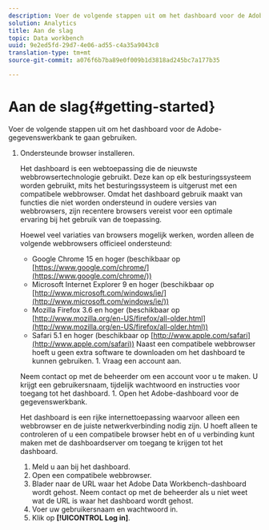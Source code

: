```yaml
---
description: Voer de volgende stappen uit om het dashboard voor de Adobe-gegevenswerkbank te gaan gebruiken.
solution: Analytics
title: Aan de slag
topic: Data workbench
uuid: 9e2ed5fd-29d7-4e06-ad55-c4a35a9043c8
translation-type: tm+mt
source-git-commit: a076f6b7ba89e0f009b1d3818ad245bc7a177b35

---
```



# Aan de slag{#getting-started}

Voer de volgende stappen uit om het dashboard voor de Adobe-gegevenswerkbank te gaan gebruiken.

1. Ondersteunde browser installeren.

   Het dashboard is een webtoepassing die de nieuwste webbrowsertechnologie gebruikt. Deze kan op elk besturingssysteem worden gebruikt, mits het besturingssysteem is uitgerust met een compatibele webbrowser. Omdat het dashboard gebruik maakt van functies die niet worden ondersteund in oudere versies van webbrowsers, zijn recentere browsers vereist voor een optimale ervaring bij het gebruik van de toepassing.

   Hoewel veel variaties van browsers mogelijk werken, worden alleen de volgende webbrowsers officieel ondersteund:

   * Google Chrome 15 en hoger (beschikbaar op [https://www.google.com/chrome/](https://www.google.com/chrome/))
   * Microsoft Internet Explorer 9 en hoger (beschikbaar op [http://www.microsoft.com/windows/ie/](http://www.microsoft.com/windows/ie/))
   * Mozilla Firefox 3.6 en hoger (beschikbaar op [http://www.mozilla.org/en-US/firefox/all-older.html](http://www.mozilla.org/en-US/firefox/all-older.html))
   * Safari 5.1 en hoger (beschikbaar op [http://www.apple.com/safari](http://www.apple.com/safari))
   Naast een compatibele webbrowser hoeft u geen extra software te downloaden om het dashboard te kunnen gebruiken. 1. Vraag een account aan.

   Neem contact op met de beheerder om een account voor u te maken. U krijgt een gebruikersnaam, tijdelijk wachtwoord en instructies voor toegang tot het dashboard. 1. Open het Adobe-dashboard voor de gegevenswerkbank.

   Het dashboard is een rijke internettoepassing waarvoor alleen een webbrowser en de juiste netwerkverbinding nodig zijn. U hoeft alleen te controleren of u een compatibele browser hebt en of u verbinding kunt maken met de dashboardserver om toegang te krijgen tot het dashboard.
   1. Meld u aan bij het dashboard.
   1. Open een compatibele webbrowser.
   1. Blader naar de URL waar het Adobe Data Workbench-dashboard wordt gehost. Neem contact op met de beheerder als u niet weet wat de URL is waar het dashboard wordt gehost.
   1. Voer uw gebruikersnaam en wachtwoord in.
   1. Klik op **[!UICONTROL Log in]**.
